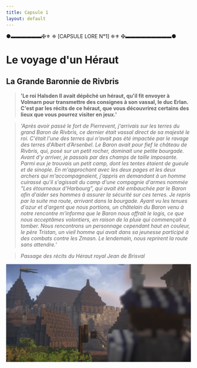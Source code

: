 ```yaml
---
title: Capsule 1
layout: default
---
```


●▬▬▬▬▬▬✠⚜️ ❈ [CAPSULE LORE N°1] ❈⚜️ ✠▬▬▬▬▬▬▬▬▬●
# Le voyage d'un Héraut

## La Grande Baronnie de Rivbris

> **'Le roi Halsden II avait dépêché un héraut, qu'il fit envoyer à Volmarn pour transmettre des consignes à son vassal, le duc Erlan. C'est par les récits de ce héraut, que vous découvrirez certains des lieux que vous pourrez visiter en jeux.'**

> *'Après avoir passé le fort de Pierrevent, j'arrivais sur les terres du grand Baron de Rivbris, ce dernier était vassal direct de sa majesté le roi. C'était l'une des terres qui n'avait pas été impactée par le ravage des terres d'Albert d’Arsenbel. Le Baron avait pour fief le château de Rivbris, qui, posé sur un petit rocher, dominait une petite bourgade. Avant d'y arriver, je passais par des champs de taille imposante. Parmi eux je trouvais un petit camp, dont les tentes étaient de gueule et de sinople. En m'approchant avec les deux pages et les deux archers qui m'accompagnaient, j'appris en demandant à un homme cuirassé qu'il s'agissait du camp d'une compagnie d'armes nommée "Les étourneaux d'Harbourg", qui avait été embauchée par le Baron afin d'aider ses hommes à assurer la sécurité sur ces terres. Je repris par la suite ma route, arrivant dans la bourgade. Ayant vu les tenues d'azur et d'argent que nous portions, un châtelain du Baron venu à notre rencontre m'informa que le Baron nous offrait le logis, ce que nous acceptâmes volontiers, en raison de la pluie qui commençait à tomber. Nous rencontrons un personnage cependant haut en couleur, le père Tristan, un vieil homme qui avait dans sa jeunesse participé à des combats contre les Zmasn. Le lendemain, nous reprirent la route sans attendre.'*

> *Passage des récits du Héraut royal Jean de Brisval*

![image](assets/screens/voyage_herault.png)